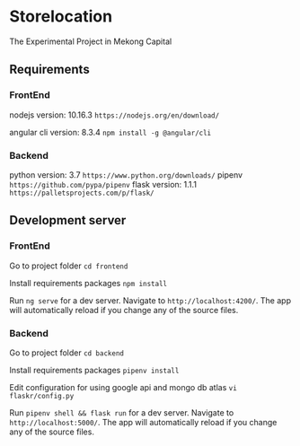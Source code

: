# Storelocation

The Experimental Project in Mekong Capital

## Requirements
### FrontEnd
nodejs version: 10.16.3 `https://nodejs.org/en/download/`

angular cli version: 8.3.4 `npm install -g @angular/cli`

### Backend
python version: 3.7 `https://www.python.org/downloads/`
pipenv `https://github.com/pypa/pipenv`
flask version: 1.1.1 `https://palletsprojects.com/p/flask/`

## Development server
### FrontEnd
Go to project folder `cd frontend`

Install requirements packages `npm install`

Run `ng serve` for a dev server. Navigate to `http://localhost:4200/`. The app will automatically reload if you change any of the source files.

### Backend
Go to project folder `cd backend`

Install requirements packages `pipenv install`

Edit configuration for using google api and mongo db atlas `vi flaskr/config.py`

Run `pipenv shell && flask run` for a dev server. Navigate to `http://localhost:5000/`. The app will automatically reload if you change any of the source files.
